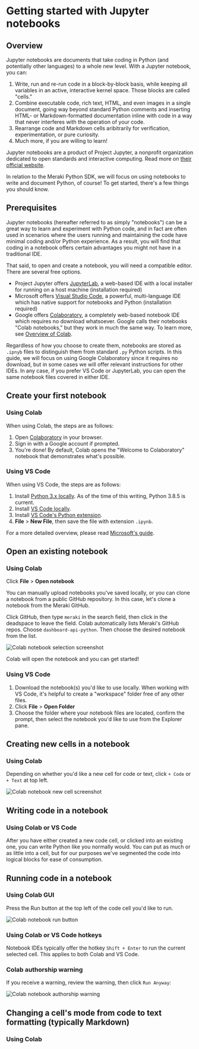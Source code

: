 # Getting started with Jupyter notebooks

## Overview

Jupyter notebooks are documents that take coding in Python (and potentially other languages) to a whole new level. With a Jupyter notebook, you can:

1. Write, run and re-run code in a block-by-block basis, while keeping all variables in an active, interactive kernel space. Those blocks are called "cells."
2. Combine executable code, rich text, HTML, and even images in a single document, going way beyond standard Python comments and inserting HTML- or Markdown-formatted documentation inline with code in a way that never interferes with the operation of your code.
3. Rearrange code and Markdown cells aribitrarily for verification, experimentation, or pure curiosity.
4. Much more, if you are willing to learn!

Jupyter notebooks are a product of Project Jupyter, a nonprofit organization dedicated to open standards and interactive computing. Read more on [their official website](https://jupyter.org/).

In relation to the Meraki Python SDK, we will focus on using notebooks to write and document Python, of course! To get started, there's a few things you should know.

## Prerequisites

Jupyter notebooks (hereafter referred to as simply "notebooks") can be a great way to learn and experiment with Python code, and in fact are often used in scenarios where the users running and maintaining the code have minimal coding and/or Python experience. As a result, you will find that coding in a notebook offers certain advantages you might not have in a traditional IDE.

That said, to open and create a notebook, you will need a compatible editor. There are several free options.

* Project Jupyter offers [JupyterLab](https://jupyter.org/install.html), a web-based IDE with a local installer for running on a host machine (installation required)
* Microsoft offers [Visual Studio Code](https://code.visualstudio.com/), a powerful, multi-language IDE which has native support for notebooks and Python (installation required)
* Google offers [Colaboratory](https://colab.research.google.com/), a completely web-based notebook IDE which requires no download whatsoever. Google calls their notebooks "Colab notebooks," but they work in much the same way. To learn more, see [Overview of Colab](https://colab.research.google.com/notebooks/basic_features_overview.ipynb).

Regardless of how you choose to create them, notebooks are stored as `.ipnyb` files to distinguish them from standard `.py` Python scripts. In this guide, we will focus on using Google Colaboratory since it requires no download, but in some cases we will offer relevant instructions for other IDEs. In any case, if you prefer VS Code or JupyterLab, you can open the same notebook files covered in either IDE.

## Create your first notebook

### Using Colab

When using Colab, the steps are as follows:

1. Open [Colaboratory](https://colab.research.google.com/) in your browser.
2. Sign in with a Google account if prompted.
3. You're done! By default, Colab opens the "Welcome to Colaboratory" notebook that demonstrates what's possible.

### Using VS Code

When using VS Code, the steps are as follows:

1. Install [Python 3.x locally](https://www.python.org/). As of the time of this writing, Python 3.8.5 is current.
2. Install [VS Code locally](https://code.visualstudio.com/#alt-downloads).
3. Install [VS Code's Python extension](https://marketplace.visualstudio.com/items?itemName=ms-python.python).
4. __File__ > __New File__, then save the file with extension `.ipynb`.

For a more detailed overview, please read [Microsoft's guide](https://code.visualstudio.com/docs/python/jupyter-support#:~:text=You%20can%20create%20a%20Jupyter,edit%20and%20run%20code%20cells.).

## Open an existing notebook

### Using Colab

Click __File__ > __Open notebook__

You can manually upload notebooks you've saved locally, or you can clone a notebook from a public GitHub repository. In this case, let's clone a notebook from the Meraki GitHub.

Click GitHub, then type `meraki` in the search field, then click in the deadspace to leave the field. Colab automatically lists Meraki's GitHub repos. Choose `dashboard-api-python`. Then choose the desired notebook from the list.

![Colab notebook selection screenshot](/.github/images/colab-notebook-selection-Annotation_2020-08-05_120229.png)

Colab will open the notebook and you can get started!

### Using VS Code

1. Download the notebook(s) you'd like to use locally. When working with VS Code, it's helpful to create a "workspace" folder free of any other files.
2. Click __File__ > __Open Folder__
3. Choose the folder where your notebook files are located, confirm the prompt, then select the notebook you'd like to use from the Explorer pane.

## Creating new cells in a notebook

### Using Colab

Depending on whether you'd like a new cell for code or text, click `+ Code` or `+ Text` at top left.

![Colab notebook new cell screenshot](/.github/images/colab-notebook-new-cell-Annotation_2020-08-05_123920.png)

## Writing code in a notebook

### Using Colab or VS Code

After you have either created a new code cell, or clicked into an existing one, you can write Python like you normally would. You can put as much or as little into a cell, but for our purposes we've segmented the code into logical blocks for ease of consumption.

## Running code in a notebook

### Using Colab GUI

Press the Run button at the top left of the code cell you'd like to run.

![Colab notebook run button](/.github/images/colab-notebook-run-cell-Annotation_2020-08-05_143202.png)

### Using Colab or VS Code hotkeys

Notebook IDEs typically offer the hotkey `Shift + Enter` to run the current selected cell. This applies to both Colab and VS Code.

### Colab authorship warning

If you receive a warning, review the warning, then click `Run Anyway`:

![Colab notebook authorship warning](/.github/images/colab-notebook-warning-run-cell-Annotation_2020-08-05_143410.png)

## Changing a cell's mode from code to text formatting (typically Markdown)

### Using Colab
